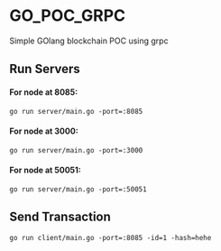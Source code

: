# GO_POC_GRPC
Simple GOlang blockchain POC using grpc 

## Run Servers

#### For node at 8085:
```go run server/main.go -port=:8085```


#### For node at 3000:
```go run server/main.go -port=:3000```


#### For node at 50051:
```go run server/main.go -port=:50051```


## Send Transaction

```go run client/main.go -port=:8085 -id=1 -hash=hehe```

